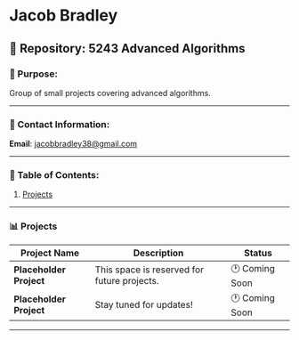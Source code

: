 # Jacob Bradley

## 📂 Repository: 5243 Advanced Algorithms  
### 🚀 Purpose:  
Group of small projects covering advanced algorithms.

---

### 📧 Contact Information:  
**Email**: [jacobbradley38@gmail.com](mailto:jacobbradley38@gmail.com)

---

### 📜 Table of Contents:
1. [Projects](./Assignments/)

---

### 📊 Projects
| **Project Name**      | **Description**                     | **Status**        |
|------------------------|-------------------------------------|-------------------|
| **Placeholder Project** | This space is reserved for future projects. | 🕐 Coming Soon   |
| **Placeholder Project** | Stay tuned for updates!            | 🕐 Coming Soon   |

---
